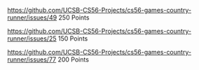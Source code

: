 https://github.com/UCSB-CS56-Projects/cs56-games-country-runner/issues/49
250 Points

https://github.com/UCSB-CS56-Projects/cs56-games-country-runner/issues/25
150 Points

https://github.com/UCSB-CS56-Projects/cs56-games-country-runner/issues/77
200 Points